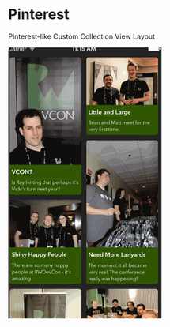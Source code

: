 # Pinterest
Pinterest-like Custom Collection View Layout

![](https://raw.githubusercontent.com/Limon-/Pinterest/master/Pinterest.gif)
